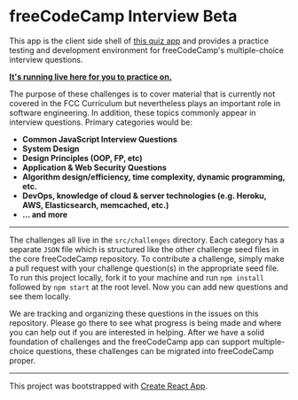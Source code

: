 # freeCodeCamp Interview Beta

This app is the client side shell of [this quiz app](https://github.com/bonham000/react-quiz-app) and provides a practice testing and development environment for freeCodeCamp's multiple-choice interview questions.

**[It's running live here for you to practice on.](http://fcc-quiz.surge.sh/)**

The purpose of these challenges is to cover material that is currently not covered in the FCC Curriculum but nevertheless plays an important role in software engineering. In addition, these topics commonly appear in interview questions. Primary categories would be:

- **Common JavaScript Interview Questions**
- **System Design**
- **Design Principles (OOP, FP, etc)**
- **Application & Web Security Questions**
- **Algorithm design/efficiency, time complexity, dynamic programming, etc.**
- **DevOps, knowledge of cloud & server technologies (e.g. Heroku, AWS, Elasticsearch, memcached, etc.)**
- **... and more**

---

The challenges all live in the `src/challenges` directory. Each category has a separate `JSON` file which is structured like the other challenge seed files in the core freeCodeCamp repository. To contribute a challenge, simply make a pull request with your challenge question(s) in the appropriate seed file. To run this project locally, fork it to your machine and run `npm install` followed by `npm start` at the root level. Now you can add new questions and see them locally.

We are tracking and organizing these questions in the issues on this repository. Please go there to see what progress is being made and where you can help out if you are interested in helping. After we have a solid foundation of challenges and the freeCodeCamp app can support multiple-choice questions, these challenges can be migrated into freeCodeCamp proper.

---

This project was bootstrapped with [Create React App](https://github.com/facebookincubator/create-react-app).
